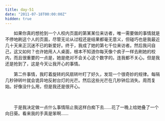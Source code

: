 ```yaml
---
title: day-51
date: "2011-07-18T00:00:00Z"
hidden: true
---
```

　　如果你真的想抢到一个人校内页面的第某某位来访者，唯一需要做的事情就是不停地刷这个人的页面，尽管无论从过程还是结果都毫无意义，但碰巧也是我最近几十天来正沉迷不已的新爱好。终于，我成了她的第七千位来访者。然后我问自己，这又如何？也许她用人人桌面，根本不知道你每天像个疯子一样去刷她的校内，而且很重要的一点是，她是绝对不会关心这个数字的。连我都不关心。但是我还是抢到了，这是今天让我开心的事情。
  
　　第二件事情，我盯着旋转的风扇转叶盯了好久，发现一个很奇妙的规律。每隔几秒钟转叶就会诡异地反射台灯的光芒。然后这些光芒在几秒钟后消失。周而复始。好像没什么用，但是我还是很开心。
  
　　

　　于是我决定做一点什么事情阻止我这样白痴下去……花了一晚上给她叠了一个向日葵。看来我的手真是笨啊……